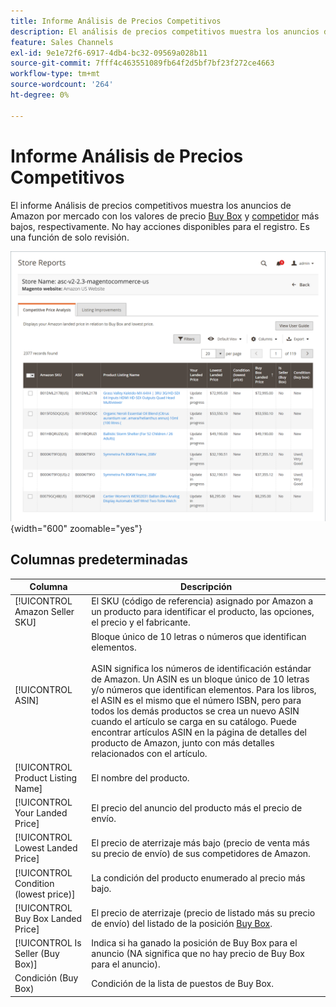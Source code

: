 ```yaml
---
title: Informe Análisis de Precios Competitivos
description: El análisis de precios competitivos muestra los anuncios de Amazon por mercado con los respectivos precios de Buy Box y los valores más bajos de precios de competidor.
feature: Sales Channels
exl-id: 9e1e72f6-6917-4db4-bc32-09569a028b11
source-git-commit: 7fff4c463551089fb64f2d5bf7bf23f272ce4663
workflow-type: tm+mt
source-wordcount: '264'
ht-degree: 0%

---
```


# Informe Análisis de Precios Competitivos

El informe Análisis de precios competitivos muestra los anuncios de Amazon por mercado con los valores de precio [Buy Box](./buy-box-competitor-pricing.md) y [competidor](./lowest-competitor-pricing.md) más bajos, respectivamente. No hay acciones disponibles para el registro. Es una función de solo revisión.

![Informe de análisis de precios competitivos](assets/amazon-competitive-price-analysis.png){width="600" zoomable="yes"}

## Columnas predeterminadas

| Columna | Descripción |
|---------------------------------------|------------------------------------------------------------------------------------------------------------------------------------------------------------------------------------------------------------------------------------------------------------------------------------------------------------------------------------------------------------------------------------------------------------------------------------------------------------------------------------|
| [!UICONTROL Amazon Seller SKU] | El SKU (código de referencia) asignado por Amazon a un producto para identificar el producto, las opciones, el precio y el fabricante. |
| [!UICONTROL ASIN] | Bloque único de 10 letras o números que identifican elementos.<br><br>ASIN significa los números de identificación estándar de Amazon. Un ASIN es un bloque único de 10 letras y/o números que identifican elementos. Para los libros, el ASIN es el mismo que el número ISBN, pero para todos los demás productos se crea un nuevo ASIN cuando el artículo se carga en su catálogo. Puede encontrar artículos ASIN en la página de detalles del producto de Amazon, junto con más detalles relacionados con el artículo. |
| [!UICONTROL Product Listing Name] | El nombre del producto. |
| [!UICONTROL Your Landed Price] | El precio del anuncio del producto más el precio de envío. |
| [!UICONTROL Lowest Landed Price] | El precio de aterrizaje más bajo (precio de venta más su precio de envío) de sus competidores de Amazon. |
| [!UICONTROL Condition (lowest price)] | La condición del producto enumerado al precio más bajo. |
| [!UICONTROL Buy Box Landed Price] | El precio de aterrizaje (precio de listado más su precio de envío) del listado de la posición [Buy Box](./buy-box-competitor-pricing.md). |
| [!UICONTROL Is Seller (Buy Box)] | Indica si ha ganado la posición de Buy Box para el anuncio (NA significa que no hay precio de Buy Box para el anuncio). |
| Condición (Buy Box) | Condición de la lista de puestos de Buy Box. |

